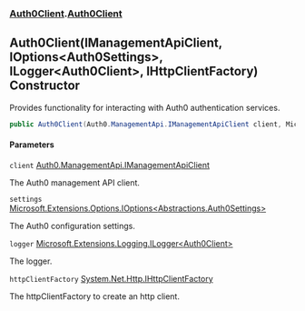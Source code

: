 ### [Auth0Client](../index.md 'Auth0Client').[Auth0Client](index.md 'Auth0Client\.Auth0Client')

## Auth0Client\(IManagementApiClient, IOptions\<Auth0Settings\>, ILogger\<Auth0Client\>, IHttpClientFactory\) Constructor

Provides functionality for interacting with Auth0 authentication services\.

```csharp
public Auth0Client(Auth0.ManagementApi.IManagementApiClient client, Microsoft.Extensions.Options.IOptions<Abstractions.Auth0Settings> settings, Microsoft.Extensions.Logging.ILogger<global::Auth0Client.Auth0Client> logger, System.Net.Http.IHttpClientFactory httpClientFactory);
```
#### Parameters

<a name='global__Auth0Client.Auth0Client.Auth0Client(Auth0.ManagementApi.IManagementApiClient,Microsoft.Extensions.Options.IOptions_Abstractions.Auth0Settings_,Microsoft.Extensions.Logging.ILogger_global__Auth0Client.Auth0Client_,System.Net.Http.IHttpClientFactory).client'></a>

`client` [Auth0\.ManagementApi\.IManagementApiClient](https://learn.microsoft.com/en-us/dotnet/api/auth0.managementapi.imanagementapiclient 'Auth0\.ManagementApi\.IManagementApiClient')

The Auth0 management API client\.

<a name='global__Auth0Client.Auth0Client.Auth0Client(Auth0.ManagementApi.IManagementApiClient,Microsoft.Extensions.Options.IOptions_Abstractions.Auth0Settings_,Microsoft.Extensions.Logging.ILogger_global__Auth0Client.Auth0Client_,System.Net.Http.IHttpClientFactory).settings'></a>

`settings` [Microsoft\.Extensions\.Options\.IOptions&lt;](https://learn.microsoft.com/en-us/dotnet/api/microsoft.extensions.options.ioptions-1 'Microsoft\.Extensions\.Options\.IOptions\`1')[Abstractions\.Auth0Settings](https://learn.microsoft.com/en-us/dotnet/api/abstractions.auth0settings 'Abstractions\.Auth0Settings')[&gt;](https://learn.microsoft.com/en-us/dotnet/api/microsoft.extensions.options.ioptions-1 'Microsoft\.Extensions\.Options\.IOptions\`1')

The Auth0 configuration settings\.

<a name='global__Auth0Client.Auth0Client.Auth0Client(Auth0.ManagementApi.IManagementApiClient,Microsoft.Extensions.Options.IOptions_Abstractions.Auth0Settings_,Microsoft.Extensions.Logging.ILogger_global__Auth0Client.Auth0Client_,System.Net.Http.IHttpClientFactory).logger'></a>

`logger` [Microsoft\.Extensions\.Logging\.ILogger&lt;](https://learn.microsoft.com/en-us/dotnet/api/microsoft.extensions.logging.ilogger-1 'Microsoft\.Extensions\.Logging\.ILogger\`1')[Auth0Client](index.md 'Auth0Client\.Auth0Client')[&gt;](https://learn.microsoft.com/en-us/dotnet/api/microsoft.extensions.logging.ilogger-1 'Microsoft\.Extensions\.Logging\.ILogger\`1')

The logger\.

<a name='global__Auth0Client.Auth0Client.Auth0Client(Auth0.ManagementApi.IManagementApiClient,Microsoft.Extensions.Options.IOptions_Abstractions.Auth0Settings_,Microsoft.Extensions.Logging.ILogger_global__Auth0Client.Auth0Client_,System.Net.Http.IHttpClientFactory).httpClientFactory'></a>

`httpClientFactory` [System\.Net\.Http\.IHttpClientFactory](https://learn.microsoft.com/en-us/dotnet/api/system.net.http.ihttpclientfactory 'System\.Net\.Http\.IHttpClientFactory')

The httpClientFactory to create an http client\.